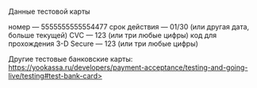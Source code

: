 Данные тестовой карты

номер — 5555555555554477
срок действия — 01/30 (или другая дата, больше текущей)
CVC — 123 (или три любые цифры)
код для прохождения 3-D Secure — 123 (или три любые цифры)

Другие тестовые банковские карты:
https://yookassa.ru/developers/payment-acceptance/testing-and-going-live/testing#test-bank-card> 